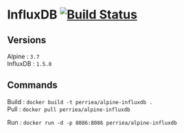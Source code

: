 # InfluxDB [![Build Status](https://drone.aurelienperrier.com/api/badges/Docker-example/alpine-influxdb/status.svg?branch=master)](https://drone.aurelienperrier.com/Docker-example/alpine-influxdb)

## Versions

Alpine : `3.7`   
InfluxDB : `1.5.0`   

## Commands

Build : `docker build -t perriea/alpine-influxdb .`   
Pull : `docker pull perriea/alpine-influxdb`   

Run : `docker run -d -p 8086:8086 perriea/alpine-influxdb`